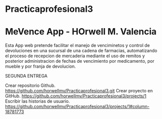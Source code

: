 # Practicaprofesional3
# MeVence App - HOrwell M. Valencia

Esta App web pretende facilitar el manejo de venciminetos y control de devoluciones en una sucursal de una cadena de farmacias, automatizando el proceso de recepcion de mercaderia mediante el uso de remitos y posterior administracion de fechas de vencimiento por medicamento, por mueble y por franja de devolucion.

SEGUNDA ENTREGA

Crear repositorio Github. https://github.com/horwellmv/Practicaprofesional3.git
Crear proyecto en GitHub. https://github.com/horwellmv/Practicaprofesional3/projects/1
Escribir las historias de usuario. https://github.com/horwellmv/Practicaprofesional3/projects/1#column-18781773

